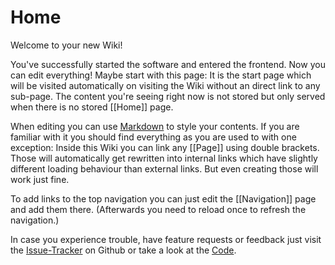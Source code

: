 # Home

Welcome to your new Wiki!

You've successfully started the software and entered the frontend. Now you can edit everything! Maybe start with this page: It is the start page which will be visited automatically on visiting the Wiki without an direct link to any sub-page. The content you're seeing right now is not stored but only served when there is no stored [[Home]] page.

When editing you can use [Markdown](https://en.wikipedia.org/wiki/Markdown) to style your contents. If you are familiar with it you should find everything as you are used to with one exception: Inside this Wiki you can link any [[Page]] using double brackets. Those will automatically get rewritten into internal links which have slightly different loading behaviour than external links. But even creating those will work just fine.

To add links to the top navigation you can just edit the [[Navigation]] page and add them there. (Afterwards you need to reload once to refresh the navigation.)

In case you experience trouble, have feature requests or feedback just visit the [Issue-Tracker](https://github.com/Luzifer/wiki/issues) on Github or take a look at the [Code](https://github.com/Luzifer/wiki).
